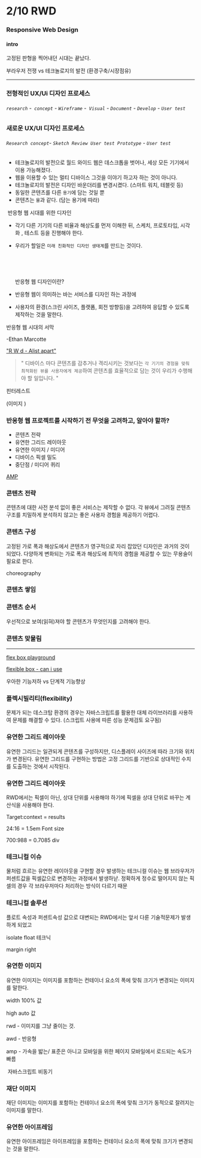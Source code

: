 # 2/10 RWD 

###  Responsive Web Design



#### intro



고정된 판형을 찍어내던 시대는 끝났다.

부라우저 전쟁 vs 테크놀로지의 발전 (환경구축/시장점유)

------



### 전형적인 UX/Ui 디자인 프로세스



###### `research` -` concept` - `Wireframe` -` Visual` - `Document` - `Develop` - `User test`



### 새로운 UX/UI 디자인 프로세스



###### `Research concept`-  `Sketch Review User test Prototype` - `User test`





- 테크놀로지의 발전으로 월드 와이드 웹은 데스크톱을 벗어나, 세상 모든 기기에서 이용 가능해졌다.
- 웹을 이용할 수 있는 멀티 디바이스 그것을 이야기 하고자 하는 것이 아니다.
- 테크놀로지의 발전은 디자인 바운더리를 변경시켰다. (스마트 워치, 테블릿 등)
- 동일한 콘텐츠를 다른 `용기`에 담는 것일 뿐
- 콘텐츠는 `물`과 같다. (담는 용기에 따라)



​	반응형 웹 시대를 위한 디자인

- 각기 다른 기기의 다른 비율과 해상도를 먼저 이해한 뒤, 스케치, 프로토타입, 시각화 , 테스트 등을 진행해야 한다.

- 우리가 할일은 `미래 친화적인 디자인 생태계`를 만드는 것이다.

  ​

  ​

  반응형 웹 디자인이란?

- 반응형 웹이 의미하는 바는 서비스를 디자인 하는 과정에 

- 사용자의 환경(스크린 사이즈, 플랫폼, 회전 방향등)을 고려하여 응답할 수 있도록 제작하는 것을 말한다. 



반응형 웹 시대의 서막

-Ethan Marcotte 

["R W d - Alist apart"](http://alistapart.com/article/responsive-web-design)



> " 디바이스 마다 콘텐츠를 감추거나 격리시키는 것보다는 `각 기기의 경험을 맞춰 최적화된 뷰를 사용자에게 제공`하여 콘텐츠를 효율적으로 담는 것이 우리가 수행해야 할 일입니다. "



핀터레스트

(이미지 )

### 반응형 웹 프로젝트를 시작하기 전 무엇을 고려하고, 알아야 할까?

- 콘텐츠 전략
- 유연한 그리드 레이아웃
- 유연한 이미지 / 미디어
- 디바이스 픽셀 밀도
- 중단점 / 미디어 퀴리

[AMP](https://www.ampproject.org/ko/)



### 콘텐츠 전략

콘텐츠에 대한 사전 분석 없이 좋은 서비스는 제작할 수 없다. 각 뷰에서 그려질 콘텐츠 구조를 치밀하게 분석하지 않고는 좋은 사용자 경험을 제공하기 어렵다.

### 콘텐츠 구성

고정된 가로 폭과 해상도에서 콘텐츠가 영구적으로 자리 잡았던 디자인은 과거의 것이 되었다. 다양하게 변화되는 가로 폭과 해상도에 최적의 경험을 제공할 수 있는 무용술이 필요로 한다. 

choreography

### 콘텐츠 쌓임

### 콘텐츠 순서

우선적으로 보여(읽혀)져야 할 콘텐츠가 무엇인지를 고려해야 한다.

### 콘텐츠 맞물림



-----



[flex box playground](https://codepen.io/osublake/pen/dMLQJr)

[flexible box - can i use](http://caniuse.com/#feat=flexbox)



우아한 기능저하 vs 단계적 기능향상





### 플렉시빌리티(flexibility)

문제가 되는 데스크탑 환경의 경우는 자바스크립트를 활용한 대체 라이브러리를 사용하여 문제를 해결할 수 있다. (스크립트 사용에 따른 성능 문제검토 요구됨)



### 유연한 그리드 레이아웃 

유연한 그리드는 일관되게 콘텐츠를 구성하지만, 디스플레이 사이즈에 따라 크기와 위치가 변경된다. 유연한 그리드를 구현하는 방법은 고정 그리드를 기반으로 상대적인 수치를 도출하는 것에서 시작된다.



### 유연한 그리드 레이아웃

RWD에서는 픽셀이 아닌, 상대 단위를 사용해야 하기에 픽셀을 상대 단위로 바꾸는 계산식을 사용해야 한다.

Target:context = results

24:16 = 1.5em				Font size

700:988 = 0.7085				div





### 테크니컬 이슈  

물처럼 흐르는 유연한 레이아웃을 구현할 경우 발생하는 테크니컬 이슈는 웹 브라우저가 퍼센트값을 픽셀값으로 변경하는 과정에서 발생하낟. 정확하게 정수로 떨어지지 않는 픽셀의 경우 각 브라우저마다 처리하는 방식이 다르기 때문



### 테크니컬 솔루션

플로트 속성과 퍼센트속성 값으로 대변되는 RWD에서는 앞서 다룬 기술적문제가 발생하게 되었고  



isolate float 테크닉

margin right

### 유연한 이미지

유연한 이미지는 이미지를 포함하는 컨테이너 요소의 폭에 맞춰 크기가 변경되는 이미지를 말한다.

width 100% 값

high auto 값

rwd - 이미지를 그냥 줄이는 것.

awd - 반응형

amp - 가속을 밟는/ 표준은 아니고 모바일을 위한 페이지 모바일에서 로드되는 속도가 빠름

​		자바스크립트 비동기 

### 재단 이미지 

재단 이미지는 이미지를 포함하는 컨테이너 요소의 폭에 맞춰 크기가 동적으로 잘려지는 이미지를 말한다.



### 유연한 아이프레임 

유연한 아이프레임은 아이프레임을 포함하는 컨테이너 요소의 폭에 맞춰 크기가 변경되는 것을 말한다.

## 

​                                                                                                              